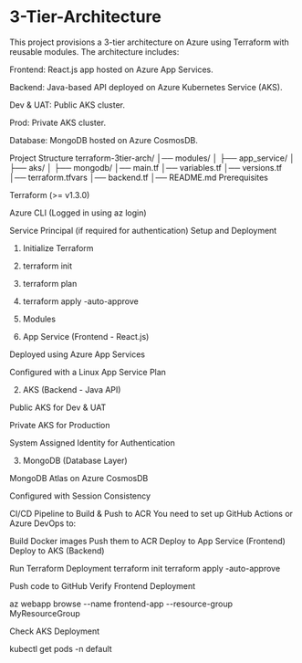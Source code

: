 # 3-Tier-Architecture

This project provisions a 3-tier architecture on Azure using Terraform with reusable modules. The architecture includes:

Frontend: React.js app hosted on Azure App Services.

Backend: Java-based API deployed on Azure Kubernetes Service (AKS).

Dev & UAT: Public AKS cluster.

Prod: Private AKS cluster.

Database: MongoDB hosted on Azure CosmosDB.

Project Structure
terraform-3tier-arch/
│── modules/
│   ├── app_service/
│   ├── aks/
│   ├── mongodb/
│── main.tf
│── variables.tf
│── versions.tf
│── terraform.tfvars
│── backend.tf
│── README.md
Prerequisites

Terraform (>= v1.3.0)

Azure CLI (Logged in using az login)

Service Principal (if required for authentication)
Setup and Deployment

1. Initialize Terraform
2. terraform init

3. terraform plan

4. terraform apply -auto-approve

5. Modules

1. App Service (Frontend - React.js)

Deployed using Azure App Services

Configured with a Linux App Service Plan

2. AKS (Backend - Java API)

Public AKS for Dev & UAT

Private AKS for Production

System Assigned Identity for Authentication

3. MongoDB (Database Layer)

MongoDB Atlas on Azure CosmosDB

Configured with Session Consistency


CI/CD Pipeline to Build & Push to ACR
You need to set up GitHub Actions or Azure DevOps to:

Build Docker images
Push them to ACR
Deploy to App Service (Frontend)
Deploy to AKS (Backend)




Run Terraform Deployment
terraform init
terraform apply -auto-approve

Push code to GitHub
Verify Frontend Deployment

az webapp browse --name frontend-app --resource-group MyResourceGroup

Check AKS Deployment

kubectl get pods -n default

